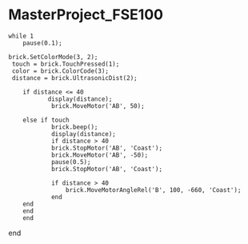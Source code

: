 # MasterProject_FSE100




    while 1
        pause(0.1);
               
    brick.SetColorMode(3, 2);
     touch = brick.TouchPressed(1);
     color = brick.ColorCode(3);
     distance = brick.UltrasonicDist(2);

        if distance <= 40
               display(distance);
                brick.MoveMotor('AB', 50);

        else if touch
                brick.beep();
                display(distance);
                if distance > 40
                brick.StopMotor('AB', 'Coast');
                brick.MoveMotor('AB', -50);
                pause(0.5);
                brick.StopMotor('AB', 'Coast');
                
                if distance > 40
                    brick.MoveMotorAngleRel('B', 100, -660, 'Coast');
                end
        end
        end
        end
end
      
